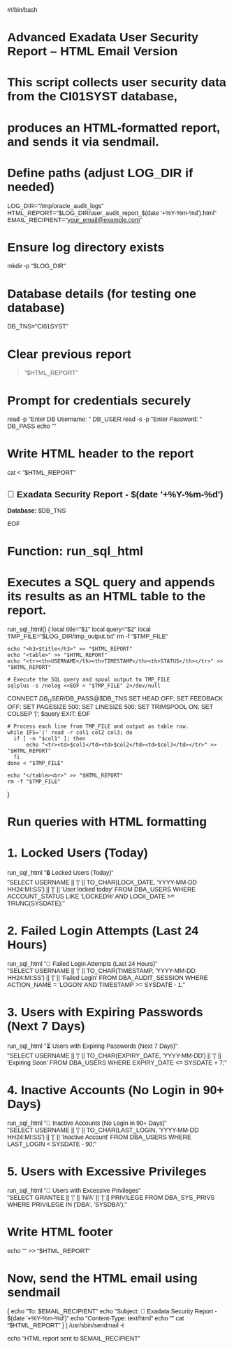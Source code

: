 #!/bin/bash
#
# Advanced Exadata User Security Report – HTML Email Version
# This script collects user security data from the CI01SYST database,
# produces an HTML-formatted report, and sends it via sendmail.
#

# Define paths (adjust LOG_DIR if needed)
LOG_DIR="/tmp/oracle_audit_logs"
HTML_REPORT="$LOG_DIR/user_audit_report_$(date '+%Y-%m-%d').html"
EMAIL_RECIPIENT="your_email@example.com"

# Ensure log directory exists
mkdir -p "$LOG_DIR"

# Database details (for testing one database)
DB_TNS="CI01SYST"

# Clear previous report
> "$HTML_REPORT"

# Prompt for credentials securely
read -p "Enter DB Username: " DB_USER
read -s -p "Enter Password: " DB_PASS
echo ""

# Write HTML header to the report
cat <<EOF > "$HTML_REPORT"
<html>
<head>
  <style>
    body { font-family: Arial, sans-serif; }
    table { border-collapse: collapse; width: 100%; margin-bottom: 20px; }
    th, td { border: 1px solid #cccccc; padding: 8px; text-align: left; }
    th { background-color: #f2f2f2; }
    h2, h3 { font-family: Arial, sans-serif; }
  </style>
</head>
<body>
  <h2>🚨 Exadata Security Report - $(date '+%Y-%m-%d')</h2>
  <p><strong>Database:</strong> $DB_TNS</p>
EOF

# Function: run_sql_html
# Executes a SQL query and appends its results as an HTML table to the report.
run_sql_html() {
    local title="$1"
    local query="$2"
    local TMP_FILE="$LOG_DIR/tmp_output.txt"
    rm -f "$TMP_FILE"
    
    echo "<h3>$title</h3>" >> "$HTML_REPORT"
    echo "<table>" >> "$HTML_REPORT"
    echo "<tr><th>USERNAME</th><th>TIMESTAMP</th><th>STATUS</th></tr>" >> "$HTML_REPORT"
    
    # Execute the SQL query and spool output to TMP_FILE
    sqlplus -s /nolog <<EOF > "$TMP_FILE" 2>/dev/null
CONNECT $DB_USER/$DB_PASS@$DB_TNS
SET HEAD OFF;
SET FEEDBACK OFF;
SET PAGESIZE 500;
SET LINESIZE 500;
SET TRIMSPOOL ON;
SET COLSEP '|';
$query
EXIT;
EOF

    # Process each line from TMP_FILE and output as table row.
    while IFS='|' read -r col1 col2 col3; do
      if [ -n "$col1" ]; then
          echo "<tr><td>$col1</td><td>$col2</td><td>$col3</td></tr>" >> "$HTML_REPORT"
      fi
    done < "$TMP_FILE"
    
    echo "</table><br>" >> "$HTML_REPORT"
    rm -f "$TMP_FILE"
}

# Run queries with HTML formatting

# 1. Locked Users (Today)
run_sql_html "🔒 Locked Users (Today)" \
"SELECT USERNAME || '|' || TO_CHAR(LOCK_DATE, 'YYYY-MM-DD HH24:MI:SS') || '|' || 'User locked today'
 FROM DBA_USERS 
 WHERE ACCOUNT_STATUS LIKE 'LOCKED%' 
   AND LOCK_DATE >= TRUNC(SYSDATE);"

# 2. Failed Login Attempts (Last 24 Hours)
run_sql_html "🚫 Failed Login Attempts (Last 24 Hours)" \
"SELECT USERNAME || '|' || TO_CHAR(TIMESTAMP, 'YYYY-MM-DD HH24:MI:SS') || '|' || 'Failed Login'
 FROM DBA_AUDIT_SESSION 
 WHERE ACTION_NAME = 'LOGON'
   AND TIMESTAMP >= SYSDATE - 1;"

# 3. Users with Expiring Passwords (Next 7 Days)
run_sql_html "⏳ Users with Expiring Passwords (Next 7 Days)" \
"SELECT USERNAME || '|' || TO_CHAR(EXPIRY_DATE, 'YYYY-MM-DD') || '|' || 'Expiring Soon'
 FROM DBA_USERS 
 WHERE EXPIRY_DATE <= SYSDATE + 7;"

# 4. Inactive Accounts (No Login in 90+ Days)
run_sql_html "🛑 Inactive Accounts (No Login in 90+ Days)" \
"SELECT USERNAME || '|' || TO_CHAR(LAST_LOGIN, 'YYYY-MM-DD HH24:MI:SS') || '|' || 'Inactive Account'
 FROM DBA_USERS 
 WHERE LAST_LOGIN < SYSDATE - 90;"

# 5. Users with Excessive Privileges
run_sql_html "🔑 Users with Excessive Privileges" \
"SELECT GRANTEE || '|' || 'N/A' || '|' || PRIVILEGE
 FROM DBA_SYS_PRIVS 
 WHERE PRIVILEGE IN ('DBA', 'SYSDBA');"

# Write HTML footer
echo "</body></html>" >> "$HTML_REPORT"

# Now, send the HTML email using sendmail
{
  echo "To: $EMAIL_RECIPIENT"
  echo "Subject: 🚨 Exadata Security Report - $(date '+%Y-%m-%d')"
  echo "Content-Type: text/html"
  echo ""
  cat "$HTML_REPORT"
} | /usr/sbin/sendmail -t

echo "HTML report sent to $EMAIL_RECIPIENT"
